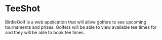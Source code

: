 # TeeShot
BirdieGolf is a web application that will allow golfers to see upcoming tournaments and prizes.
Golfers will be able to view available tee times for and they will be able to book tee times.